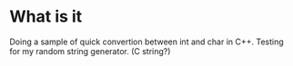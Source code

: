 # What is it
Doing a sample of quick convertion between int and char in C++.
Testing for my random string generator. (C string?)
